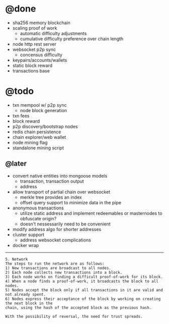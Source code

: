 # @done
- sha256 memory blockchain
- scaling proof of work
  - automatic difficulty adjustments
  - cumulative difficulty preference over chain length
- node http rest server
- websocket p2p sync
  - concensus difficulty
- keypairs/accounts/wallets
- static block reward
- transactions base

# @todo
- txn mempool w/ p2p sync
  - node block generation
- txn fees
- block reward
- p2p discovery/bootstrap nodes
- redis chain persistence
- chain explorer/web wallet
- node mining flag
- standalone mining script

## @later
- convert native entities into mongoose models
  - transaction, transaction output
  - address
- allow transport of partial chain over websocket
  - merkle tree provides an index
  - offset query support to minimize data in the pipe
- anonymous transactions
  - utilize static address and implement redeemables or masternodes to obfuscate origin?
  - doesn't nessessarily need to be convenient
- modify address algo for shorter addresses
- cluster support
  - address websocket complications
- docker wrap

---

```
5. Network
The steps to run the network are as follows:
1) New transactions are broadcast to all nodes.
2) Each node collects new transactions into a block.
3) Each node works on finding a difficult proof-of-work for its block.
4) When a node finds a proof-of-work, it broadcasts the block to all nodes.
5) Nodes accept the block only if all transactions in it are valid and not already spent.
6) Nodes express their acceptance of the block by working on creating the next block in the
chain, using the hash of the accepted block as the previous hash.
```

```
With the possibility of reversal, the need for trust spreads.
```



